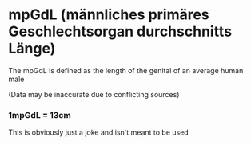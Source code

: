 # mpGdL (männliches primäres Geschlechtsorgan durchschnitts Länge)

The mpGdL is defined as the length of the genital of an average human male

(Data may be inaccurate due to conflicting sources)

### 1mpGdL = 13cm

This is obviously just a joke and isn't meant to be used
